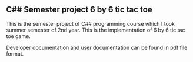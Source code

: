 ## C## Semester project 6 by 6 tic tac toe
This is the semester project of C## programming course which I took summer semester of 2nd year.
This is the implementation of 6 by 6 tic tac toe game.

Developer documentation and user documentation can be found in pdf file format.
